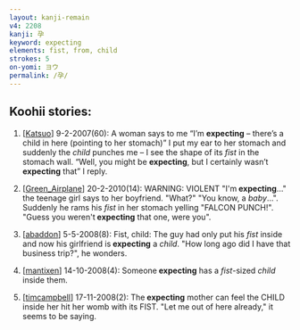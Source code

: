 ```yaml
---
layout: kanji-remain
v4: 2208
kanji: 孕
keyword: expecting
elements: fist, from, child
strokes: 5
on-yomi: ヨウ
permalink: /孕/
---
```


## Koohii stories: 

1) [<a href="http://kanji.koohii.com/profile/Katsuo">Katsuo</a>] 9-2-2007(60): A woman says to me “I’m <strong>expecting</strong> – there’s a child in here (pointing to her stomach)” I put my ear to her stomach and suddenly the <em>child</em> punches me – I see the shape of its <em>fist</em> in the stomach wall. “Well, you might be <strong>expecting</strong>, but I certainly wasn’t <strong>expecting</strong> that” I reply.

2) [<a href="http://kanji.koohii.com/profile/Green_Airplane">Green_Airplane</a>] 20-2-2010(14): WARNING: VIOLENT &quot;I&#039;m<strong> expecting</strong>...&quot; the teenage girl says to her boyfriend. &quot;What?&quot; &quot;You know, a <em>baby</em>...&quot;. Suddenly he rams his <em>fist</em> in her stomach yelling &quot;FALCON PUNCH!&quot;. &quot;Guess you weren&#039;t<strong> expecting</strong> that one, were you&quot;.

3) [<a href="http://kanji.koohii.com/profile/abaddon">abaddon</a>] 5-5-2008(8): Fist, child: The guy had only put his <em>fist</em> inside and now his girlfriend is<strong> expecting</strong> a <em>child</em>. &quot;How long ago did I have that business trip?&quot;, he wonders.

4) [<a href="http://kanji.koohii.com/profile/mantixen">mantixen</a>] 14-10-2008(4): Someone<strong> expecting</strong> has a <em>fist</em>-sized <em>child</em> inside them.

5) [<a href="http://kanji.koohii.com/profile/timcampbell">timcampbell</a>] 17-11-2008(2): The<strong> expecting</strong> mother can feel the CHILD inside her hit her womb with its FIST. &quot;Let me out of here already,&quot; it seems to be saying.

